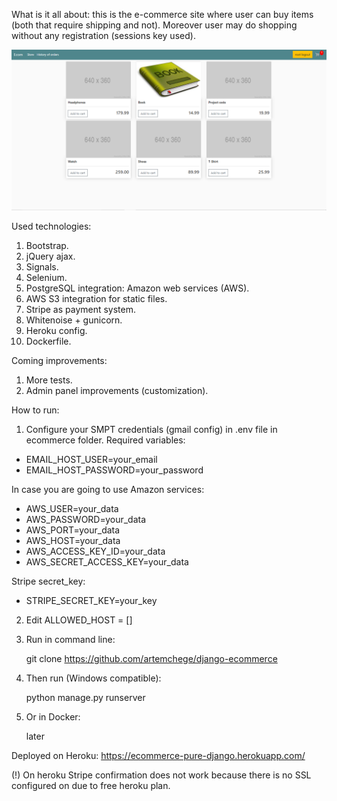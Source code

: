 What is it all about: 
this is the e-commerce site where user can buy items (both that require shipping and not).
Moreover user may do shopping without any registration (sessions key used). 

![Main page example](mainpage.png "mainpage")

Used technologies:
1. Bootstrap.
2. jQuery ajax.
3. Signals.
4. Selenium.
5. PostgreSQL integration: Amazon web services (AWS). 
6. AWS S3 integration for static files. 
7. Stripe as payment system.
8. Whitenoise + gunicorn.
9. Heroku config.
10. Dockerfile.

Coming improvements:

1. More tests.
2. Admin panel improvements (customization).

How to run: 

1. Сonfigure your SMPT credentials (gmail config) in .env file in ecommerce folder. 
Required variables:
- EMAIL_HOST_USER=your_email
- EMAIL_HOST_PASSWORD=your_password

In case you are going to use Amazon services: 
- AWS_USER=your_data
- AWS_PASSWORD=your_data
- AWS_PORT=your_data
- AWS_HOST=your_data
- AWS_ACCESS_KEY_ID=your_data
- AWS_SECRET_ACCESS_KEY=your_data

Stripe secret_key:
- STRIPE_SECRET_KEY=your_key
2. Edit ALLOWED_HOST = []
3. Run in command line: 

    git clone https://github.com/artemchege/django-ecommerce

4. Then run (Windows compatible): 

    python manage.py runserver 
    
5. Or in Docker: 

    later
    
Deployed on Heroku: https://ecommerce-pure-django.herokuapp.com/

(!) On heroku Stripe confirmation does not work because there is no SSL configured on due to free heroku plan. 